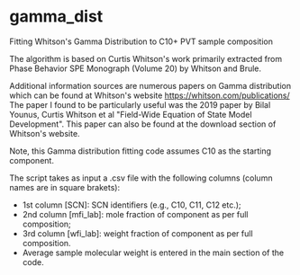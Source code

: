 # gamma_dist
Fitting Whitson's Gamma Distribution to C10+ PVT sample composition

The algorithm is based on Curtis Whitson's work primarily extracted from Phase Behavior SPE Monograph (Volume 20) by Whitson and Brule.

Additional information sources are numerous papers on Gamma distribution which can be found at Whitson's website https://whitson.com/publications/ The paper I found to be particularly useful was the 2019 paper by Bilal Younus, Curtis Whitson et al "Field-Wide Equation of State Model Development". This paper can also be found at the download section of Whitson's website.

Note, this Gamma distribution fitting code assumes C10 as the starting component.

The script takes as input a .csv file with the following columns (column names are  in square brakets):
* 1st column [SCN]: SCN identifiers (e.g., C10, C11, C12 etc.);
* 2nd column [mfi_lab]: mole fraction of component as per full composition;
* 3rd column [wfi_lab]: weight fraction of component as per full composition.
* Average sample molecular weight is entered in the main section of the code.
